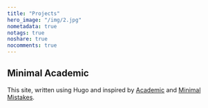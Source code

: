 ```yaml
---
title: "Projects"
hero_image: "/img/2.jpg"
nometadata: true
notags: true
noshare: true
nocomments: true
---
```


<h2>Minimal Academic</h2>
This site, written using Hugo and inspired by <a href="https://sourcethemes.com/academic/">Academic</a> and <a href="https://mmistakes.github.io/minimal-mistakes/">Minimal Mistakes</a>.
